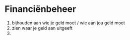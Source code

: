 # Financiënbeheer

1. bijhouden aan wie je geld moet / wie aan jou geld moet
2. zien waar je geld aan uitgeeft
3.